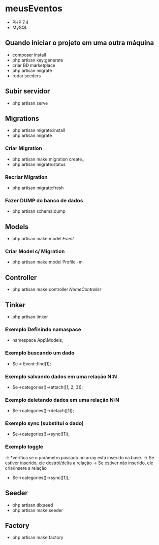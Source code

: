 # meusEventos

- PHP 7.4
- MySQL

## Quando iniciar o projeto em uma outra máquina
- composer install
- php artisan key:generate
- criar BD marketplace
- php artisan migrate
- rodar seeders

## Subir servidor
- php artisan serve

## Migrations

- php artisan migrate:install
- php artisan migrate

### Criar Migration
- php artisan make:migration create_
- php artisan migrate:status

### Recriar Migration
- php artisan migrate:fresh

### Fazer DUMP do banco de dados
- php artisan schema:dump

## Models
- php artisan make:model *Event* 

### Criar Model c/ Migration
- php artisan make:model Profile -m

## Controller
- php artisan make:controller *NomeController*

## Tinker
- php artisan tinker

### Exemplo Definindo namaspace
- namespace App\Models;

### Exemplo buscando um dado
- $e = Event::find(1);

### Exemplo salvando dados em uma relação N:N
- $e->categories()->attach([1, 2, 3]);

### Exemplo deletando dados em uma relação N:N
- $e->categories()->detach([1]);

### Exemplo sync (substitui o dado)
- $e->categories()->sync([1]);

### Exemplo toggle
-> *verifica se o parâmetro passado no array está inserido na base.
-> Se estiver inserido, ele destrói/delta a relação
-> Se estiver não inserido, ele cria/insere a relação
- $e->categories()->sync([1]);

## Seeder
- php artisan db:seed
- php artisan make:seeder

## Factory
- php artisan make:factory 